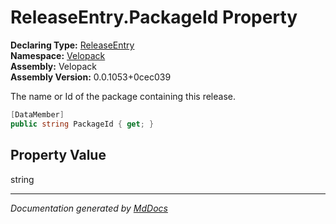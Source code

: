 ﻿<!--  
  <auto-generated>   
    The contents of this file were generated by a tool.  
    Changes to this file may be list if the file is regenerated  
  </auto-generated>   
-->

# ReleaseEntry.PackageId Property

**Declaring Type:** [ReleaseEntry](../index.md)  
**Namespace:** [Velopack](../../index.md)  
**Assembly:** Velopack  
**Assembly Version:** 0.0.1053+0cec039

 The name or Id of the package containing this release. 

```csharp
[DataMember]
public string PackageId { get; }
```

## Property Value

string

___

*Documentation generated by [MdDocs](https://github.com/ap0llo/mddocs)*
